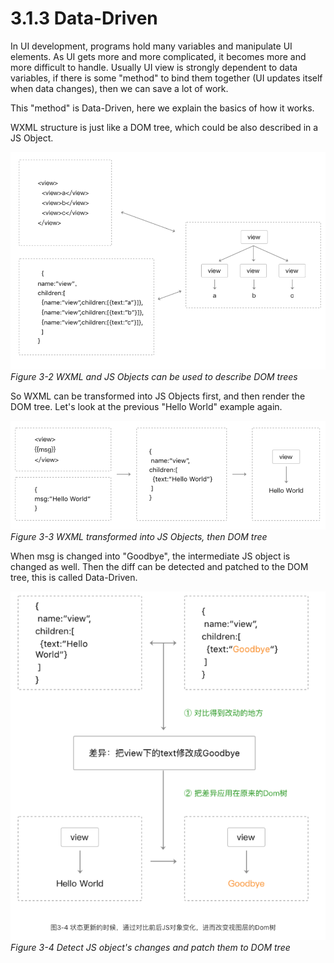 # 3.1.3 Data-Driven

In UI development, programs hold many variables and manipulate UI elements. As UI gets more and more complicated, it becomes more and more difficult to handle. Usually UI view is strongly dependent to data variables, if there is some "method" to bind them together (UI updates itself when data changes), then we can save a lot of work.

This "method" is Data-Driven, here we explain the basics of how it works.

WXML structure is just like a DOM tree, which could be also described in a JS Object.


![Figure 3-2 WXML and JS Objects can be used to describe DOM trees](/static/3-2.png)
*Figure 3-2 WXML and JS Objects can be used to describe DOM trees*

So WXML can be transformed into JS Objects first, and then render the DOM tree. Let's look at the previous "Hello World" example again.

![Figure 3-3 WXML transformed into JS Objects, then DOM tree](/static/3-3.png)
*Figure 3-3 WXML transformed into JS Objects, then DOM tree*

When msg is changed into "Goodbye", the intermediate JS object is changed as well. Then the diff can be detected and patched to the DOM tree, this is called Data-Driven.

![Figure 3-4 Detect JS object's changes and patch them to DOM tree](/static/3-4.png)
*Figure 3-4 Detect JS object's changes and patch them to DOM tree*